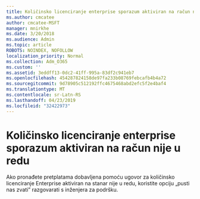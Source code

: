 ```yaml
---
title: Količinsko licenciranje enterprise sporazum aktiviran na račun nije u redu
ms.author: cmcatee
author: cmcatee-MSFT
manager: mnirkhe
ms.date: 3/20/2018
ms.audience: Admin
ms.topic: article
ROBOTS: NOINDEX, NOFOLLOW
localization_priority: Normal
ms.collection: Adm_O365
ms.custom: ''
ms.assetid: 3eddff13-0dc2-41ff-995a-83df2c941eb7
ms.openlocfilehash: 454287824158de97fa233b08769febcafb4b4a72
ms.sourcegitcommit: 9d78905c512192ffc4675468abd2efc5f2e4baf4
ms.translationtype: MT
ms.contentlocale: sr-Latn-RS
ms.lasthandoff: 04/23/2019
ms.locfileid: "32422973"
---
```

# <a name="volume-licensing-enterprise-agreement-activated-on-wrong-account"></a>Količinsko licenciranje enterprise sporazum aktiviran na račun nije u redu

Ako pronađete pretplatama dobavljena pomoću ugovor za količinsko licenciranje Enterprise aktiviran na stanar nije u redu, koristite opciju „pusti nas zvati” razgovarati s inženjera za podršku.
  

